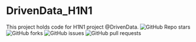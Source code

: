 # DrivenData_H1N1
This project holds code for H1N1 project @DrivenData.
![GitHub Repo stars](https://img.shields.io/github/starsPieceWiseProjects/DrivenData_H1N1)
![GitHub forks](https://img.shields.io/github/forksPieceWiseProjects/DrivenData_H1N1)
![GitHub issues](https://img.shields.io/github/issuesPieceWiseProjects/DrivenData_H1N1)
![GitHub pull requests](https://img.shields.io/github/issues-prPieceWiseProjects/DrivenData_H1N1)

